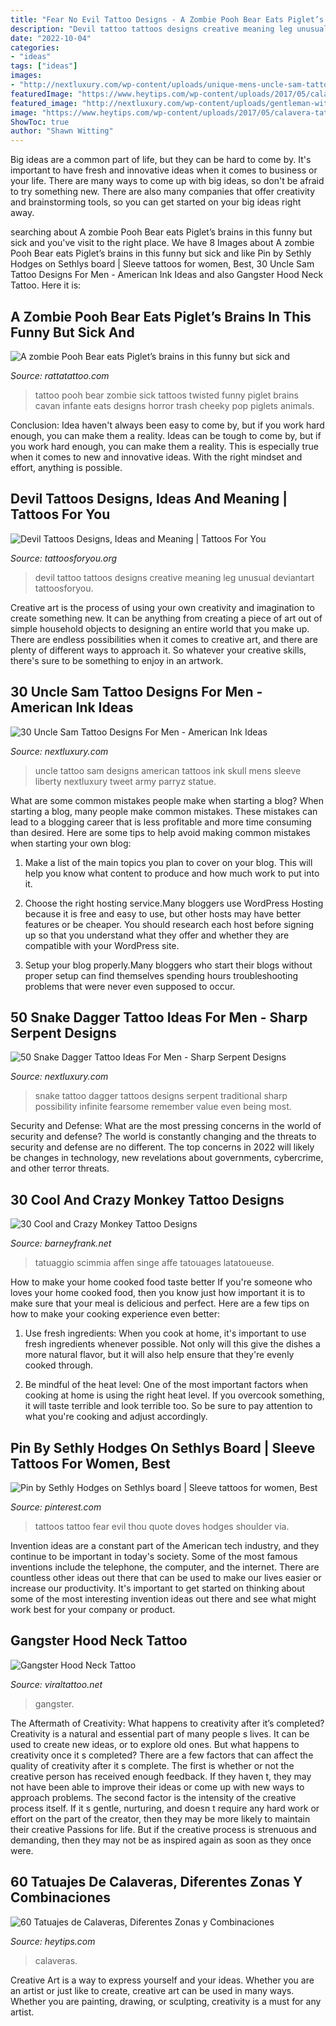 ```yaml
---
title: "Fear No Evil Tattoo Designs - A Zombie Pooh Bear Eats Piglet’s Brains In This Funny But Sick And"
description: "Devil tattoo tattoos designs creative meaning leg unusual deviantart tattoosforyou"
date: "2022-10-04"
categories:
- "ideas"
tags: ["ideas"]
images:
- "http://nextluxury.com/wp-content/uploads/unique-mens-uncle-sam-tattoos.jpg"
featuredImage: "https://www.heytips.com/wp-content/uploads/2017/05/calavera-tatuaje-en-el-brazo.jpg"
featured_image: "http://nextluxury.com/wp-content/uploads/gentleman-with-snake-dagger-tattoo.jpg"
image: "https://www.heytips.com/wp-content/uploads/2017/05/calavera-tatuaje-en-el-brazo.jpg"
ShowToc: true
author: "Shawn Witting"
---
```



Big ideas are a common part of life, but they can be hard to come by. It's important to have fresh and innovative ideas when it comes to business or your life. There are many ways to come up with big ideas, so don't be afraid to try something new. There are also many companies that offer creativity and brainstorming tools, so you can get started on your big ideas right away.

	

		
searching about A zombie Pooh Bear eats Piglet’s brains in this funny but sick and you've visit to the right place. We have 8 Images about A zombie Pooh Bear eats Piglet’s brains in this funny but sick and like Pin by Sethly Hodges on Sethlys board | Sleeve tattoos for women, Best, 30 Uncle Sam Tattoo Designs For Men - American Ink Ideas and also Gangster Hood Neck Tattoo. Here it is:
		
    
## A Zombie Pooh Bear Eats Piglet’s Brains In This Funny But Sick And

<img loading=lazy src="https://rattatattoo.com/wp-content/uploads/2014/09/A-zombie-Pooh-Bear-eats-Piglets-brains-in-this-funny-but-sick-and-twisted-tattoo-by-Cavan-Infante.jpg" onerror="this.onerror=null;this.src='https://tse4.mm.bing.net/th?id=OIP.WKv94gbi2b78ZCwkG8aDYAHaK5&amp;pid=15.1';" alt="A zombie Pooh Bear eats Piglet’s brains in this funny but sick and">

_Source: rattatattoo.com_

>tattoo pooh bear zombie sick tattoos twisted funny piglet brains cavan infante eats designs horror trash cheeky pop piglets animals. 

	

Conclusion: Idea haven't always been easy to come by, but if you work hard enough, you can make them a reality.
Ideas can be tough to come by, but if you work hard enough, you can make them a reality. This is especially true when it comes to new and innovative ideas. With the right mindset and effort, anything is possible.

    
## Devil Tattoos Designs, Ideas And Meaning | Tattoos For You

<img loading=lazy src="https://www.tattoosforyou.org/wp-content/uploads/2016/03/Little-Devil-Tattoos.jpg" onerror="this.onerror=null;this.src='https://tse4.mm.bing.net/th?id=OIP.Av-FWfLSOWT1EHUUCJ2lQAHaLH&amp;pid=15.1';" alt="Devil Tattoos Designs, Ideas and Meaning | Tattoos For You">

_Source: tattoosforyou.org_

>devil tattoo tattoos designs creative meaning leg unusual deviantart tattoosforyou. 

	

Creative art is the process of using your own creativity and imagination to create something new. It can be anything from creating a piece of art out of simple household objects to designing an entire world that you make up. There are endless possibilities when it comes to creative art, and there are plenty of different ways to approach it. So whatever your creative skills, there's sure to be something to enjoy in an artwork.

    
## 30 Uncle Sam Tattoo Designs For Men - American Ink Ideas

<img loading=lazy src="http://nextluxury.com/wp-content/uploads/unique-mens-uncle-sam-tattoos.jpg" onerror="this.onerror=null;this.src='https://tse1.mm.bing.net/th?id=OIP.SpsZkXNYmBd-YlWMaWaOiAHaJQ&amp;pid=15.1';" alt="30 Uncle Sam Tattoo Designs For Men - American Ink Ideas">

_Source: nextluxury.com_

>uncle tattoo sam designs american tattoos ink skull mens sleeve liberty nextluxury tweet army parryz statue. 

	

What are some common mistakes people make when starting a blog?
When starting a blog, many people make common mistakes. These mistakes can lead to a blogging career that is less profitable and more time consuming than desired. Here are some tips to help avoid making common mistakes when starting your own blog:
1. Make a list of the main topics you plan to cover on your blog. This will help you know what content to produce and how much work to put into it.

2. Choose the right hosting service.Many bloggers use WordPress Hosting because it is free and easy to use, but other hosts may have better features or be cheaper. You should research each host before signing up so that you understand what they offer and whether they are compatible with your WordPress site.

3. Setup your blog properly.Many bloggers who start their blogs without proper setup can find themselves spending hours troubleshooting problems that were never even supposed to occur.

    
## 50 Snake Dagger Tattoo Ideas For Men - Sharp Serpent Designs

<img loading=lazy src="http://nextluxury.com/wp-content/uploads/gentleman-with-snake-dagger-tattoo.jpg" onerror="this.onerror=null;this.src='https://tse3.mm.bing.net/th?id=OIP.-XRAA1MRp_nj8t4stPBiigHaHa&amp;pid=15.1';" alt="50 Snake Dagger Tattoo Ideas For Men - Sharp Serpent Designs">

_Source: nextluxury.com_

>snake tattoo dagger tattoos designs serpent traditional sharp possibility infinite fearsome remember value even being most. 

	

Security and Defense: What are the most pressing concerns in the world of security and defense?
The world is constantly changing and the threats to security and defense are no different. The top concerns in 2022 will likely be changes in technology, new revelations about governments, cybercrime, and other terror threats.

    
## 30 Cool And Crazy Monkey Tattoo Designs

<img loading=lazy src="https://www.barneyfrank.net/wp-content/uploads/2014/01/baby-monkey-tattoos.jpg" onerror="this.onerror=null;this.src='https://tse3.mm.bing.net/th?id=OIP.BXL3fVKvr8SnBn1046hCPwHaJz&amp;pid=15.1';" alt="30 Cool and Crazy Monkey Tattoo Designs">

_Source: barneyfrank.net_

>tatuaggio scimmia affen singe affe tatouages latatoueuse. 

	

How to make your home cooked food taste better
If you're someone who loves your home cooked food, then you know just how important it is to make sure that your meal is delicious and perfect. Here are a few tips on how to make your cooking experience even better: 
1. Use fresh ingredients: When you cook at home, it's important to use fresh ingredients whenever possible. Not only will this give the dishes a more natural flavor, but it will also help ensure that they're evenly cooked through.

2. Be mindful of the heat level: One of the most important factors when cooking at home is using the right heat level. If you overcook something, it will taste terrible and look terrible too. So be sure to pay attention to what you're cooking and adjust accordingly.


    
## Pin By Sethly Hodges On Sethlys Board | Sleeve Tattoos For Women, Best

<img loading=lazy src="https://i.pinimg.com/736x/77/ca/c3/77cac31354707e57a93e3a20a0b1eaf7--quote-tattoos-body.jpg" onerror="this.onerror=null;this.src='https://tse1.mm.bing.net/th?id=OIP.5KbC9mjgFqxSx2fNBOKjPQHaJ4&amp;pid=15.1';" alt="Pin by Sethly Hodges on Sethlys board | Sleeve tattoos for women, Best">

_Source: pinterest.com_

>tattoos tattoo fear evil thou quote doves hodges shoulder via. 

	

Invention ideas are a constant part of the American tech industry, and they continue to be important in today's society. Some of the most famous inventions include the telephone, the computer, and the internet. There are countless other ideas out there that can be used to make our lives easier or increase our productivity. It's important to get started on thinking about some of the most interesting invention ideas out there and see what might work best for your company or product.

    
## Gangster Hood Neck Tattoo

<img loading=lazy src="https://i.pinimg.com/originals/09/fd/ef/09fdefaee1905aa9e97411aaf0a3301d.jpg" onerror="this.onerror=null;this.src='https://tse3.mm.bing.net/th?id=OIP.FID2XGtG4oQvPgKBTLuXawHaHa&amp;pid=15.1';" alt="Gangster Hood Neck Tattoo">

_Source: viraltattoo.net_

>gangster. 

	

The Aftermath of Creativity: What happens to creativity after it’s completed?
Creativity is a natural and essential part of many people s lives. It can be used to create new ideas, or to explore old ones. But what happens to creativity once it s completed?
There are a few factors that can affect the quality of creativity after it s complete. The first is whether or not the creative person has received enough feedback. If they haven t, they may not have been able to improve their ideas or come up with new ways to approach problems. The second factor is the intensity of the creative process itself. If it s gentle, nurturing, and doesn t require any hard work or effort on the part of the creator, then they may be more likely to maintain their creative Passions for life. But if the creative process is strenuous and demanding, then they may not be as inspired again as soon as they once were.

    
## 60 Tatuajes De Calaveras, Diferentes Zonas Y Combinaciones

<img loading=lazy src="https://www.heytips.com/wp-content/uploads/2017/05/calavera-tatuaje-en-el-brazo.jpg" onerror="this.onerror=null;this.src='https://tse3.mm.bing.net/th?id=OIP.818CrCKjhog1esLOmzteTwHaKj&amp;pid=15.1';" alt="60 Tatuajes de Calaveras, Diferentes Zonas y Combinaciones">

_Source: heytips.com_

>calaveras. 

	

Creative Art is a way to express yourself and your ideas. Whether you are an artist or just like to create, creative art can be used in many ways. Whether you are painting, drawing, or sculpting, creativity is a must for any artist.

